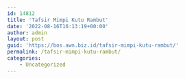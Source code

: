```yaml
---
id: 14812
title: 'Tafsir Mimpi Kutu Rambut'
date: '2022-08-16T16:13:19+00:00'
author: admin
layout: post
guid: 'https://bos.awn.biz.id/tafsir-mimpi-kutu-rambut/'
permalink: /tafsir-mimpi-kutu-rambut/
categories:
    - Uncategorized
---
```


